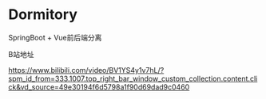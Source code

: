 # Dormitory
SpringBoot + Vue前后端分离

B站地址

https://www.bilibili.com/video/BV1YS4y1v7hL/?spm_id_from=333.1007.top_right_bar_window_custom_collection.content.click&vd_source=49e30194f6d5798a1f90d69dad9c0460
